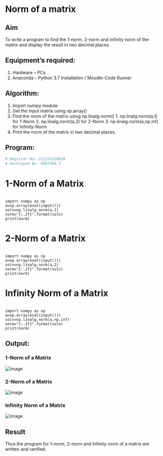 # Norm of a matrix
## Aim
To write a program to find the 1-norm, 2-norm and infinity norm of the matrix and display the result in two decimal places.
## Equipment’s required:
1.	Hardware – PCs
2.	Anaconda – Python 3.7 Installation / Moodle-Code Runner
## Algorithm:
1. Import numpy module
2. Get the input matrix using np.array()
3. Find the norm of the matrix using np.linalg.norm()
       1. np.linalg.norm(a,1) for 1-Norm
       2. np.linalg.norm(a,2) for 2-Norm
       3. np.linalg.norm(a,np.inf) for Infinity-Norm
4. Print the norm of the matrix in two decimal places.
## Program:
```Python
# Register No: 212222230028
# Developed By: DEEPIKA.S
```
# 1-Norm of a Matrix
```

import numpy as np
a=np.array(eval(input()))
soln=np.linalg.norm(a,1)
norm="{:.2f}".format(soln)
print(norm)
```


# 2-Norm of a Matrix
```

import numpy as np
a=np.array(eval(input()))
soln=np.linalg.norm(a,2)
norm="{:.2f}".format(soln)
print(norm)
```

# Infinity Norm of a Matrix
```

import numpy as np
a=np.array(eval(input()))
soln=np.linalg.norm(a,np.inf)
norm="{:.2f}".format(soln)
print(norm)
```

## Output:
### 1-Norm of a Matrix
![image](https://user-images.githubusercontent.com/119393935/236673210-aaa8a3e3-57b3-4092-8741-f99530f5b15f.png)

### 2-Norm of a Matrix
![image](https://user-images.githubusercontent.com/119393935/236673241-df9aa9c6-df45-4ec9-b2aa-a2e2049f73e9.png)


### Infinity Norm of a Matrix
![image](https://user-images.githubusercontent.com/119393935/236673261-40bf642f-d20a-41d7-aa47-6f42b7f67007.png)


## Result
Thus the program for 1-norm, 2-norm and Infinity norm of a matrix are written and verified.
